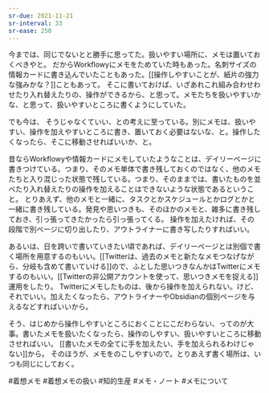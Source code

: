 ```yaml
---
sr-due: 2021-11-21
sr-interval: 33
sr-ease: 250
---
```


今までは、同じでないとと勝手に思ってた。扱いやすい場所に、メモは置いておくべきやと。
だからWorkflowyにメモをためていた時もあった。名刺サイズの情報カードに書き込んでいたこともあった。[[操作しやすいことが、紙片の強力な強みかな？]]こともあって。
そこに書いておけば、いざあれこれ組み合わせわせたり入れ替えたりの、操作ができるから、と思って。メモたちを扱いやすいかな、と思って、扱いやすいところに書くようにしていた。

でも今は、 そうじゃなくていい、との考えに至っている。別にメモは、扱いやすい、操作を加えやすいところに書き、置いておく必要はないな、と。操作したくなったら、そこに移動させればいいか、と。

昔ならWorkflowyや情報カードにメモしていたようなことは、デイリーページに書きつけている。つまり、そのメモ単体で書き残しておくのではなく、他のメモたちと入り混じった状態で残している。つまり、そのままでは、書いたものを並べたり入れ替えたりの操作を加えることはできないような状態であるということ。
とりあえず、他のメモと一緒に、タスクとかスケジュールとかログとかと一緒に書き残している。発見や思いつきも、そのほかのメモと、雑多に書き残しておき、引っ張ってきたかったら引っ張ってくる。
操作を加えたければ、その段階で別ページに切り出したり、アウトライナーに書き写したりすればいい。

あるいは、日を跨いで書いていきたい頃であれば、デイリーページとは別個で書く場所を用意するのもいい。[[Twitterは、過去のメモと新たなメモつなげながら、分岐も含めて書いていける]]ので、ふとした思いつきなんかはTwitterにメモするのもいい。[[Twitterの非公開アカウントを使って、思いつきメモを捉える]]運用をしたり。
Twitterにメモしたものは、後から操作を加えられない。けど、それでいい。加えたくなったら、アウトライナーやObsidianの個別ページを与えるなどすればいいから。

そう、はじめから操作しやすいところにおくことにこだわらない、ってのが大事。書いたメモを扱いたくなったら、操作のしやすい、扱いやすいところに移動させればいい。
[[書いたメモの全てに手を加えたい、手を加えられるわけじゃない]]から。
そのほうが、メモをのこしやすいので。とりあえず書く場所は、いつも同じにしておく。

#着想メモ #着想メモの扱い #知的生産 #メモ・ノート #メモについて 